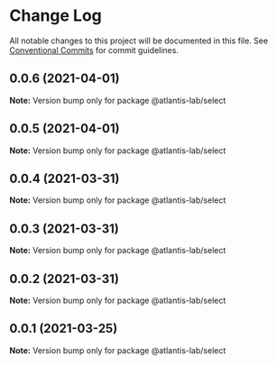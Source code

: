 # Change Log

All notable changes to this project will be documented in this file.
See [Conventional Commits](https://conventionalcommits.org) for commit guidelines.

## 0.0.6 (2021-04-01)

**Note:** Version bump only for package @atlantis-lab/select





## 0.0.5 (2021-04-01)

**Note:** Version bump only for package @atlantis-lab/select





## 0.0.4 (2021-03-31)

**Note:** Version bump only for package @atlantis-lab/select





## 0.0.3 (2021-03-31)

**Note:** Version bump only for package @atlantis-lab/select





## 0.0.2 (2021-03-31)

**Note:** Version bump only for package @atlantis-lab/select





## 0.0.1 (2021-03-25)

**Note:** Version bump only for package @atlantis-lab/select

